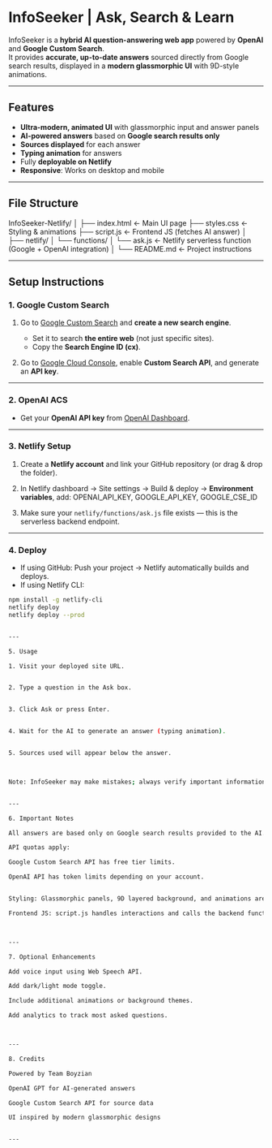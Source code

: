 # InfoSeeker | Ask, Search & Learn

InfoSeeker is a **hybrid AI question-answering web app** powered by **OpenAI** and **Google Custom Search**.  
It provides **accurate, up-to-date answers** sourced directly from Google search results, displayed in a **modern glassmorphic UI** with 9D-style animations.  

---

## Features

- **Ultra-modern, animated UI** with glassmorphic input and answer panels  
- **AI-powered answers** based on **Google search results only**  
- **Sources displayed** for each answer  
- **Typing animation** for answers  
- Fully **deployable on Netlify**  
- **Responsive**: Works on desktop and mobile  

---

## File Structure

InfoSeeker-Netlify/ │ ├── index.html               ← Main UI page ├── styles.css               ← Styling & animations ├── script.js                ← Frontend JS (fetches AI answer) │ ├── netlify/ │   └── functions/ │       └── ask.js           ← Netlify serverless function (Google + OpenAI integration) │ └── README.md                ← Project instructions

---

## Setup Instructions

### 1. Google Custom Search

1. Go to [Google Custom Search](https://cse.google.com) and **create a new search engine**.  
   - Set it to search **the entire web** (not just specific sites).  
   - Copy the **Search Engine ID (cx)**.

2. Go to [Google Cloud Console](https://console.cloud.google.com/), enable **Custom Search API**, and generate an **API key**.

---

### 2. OpenAI ACS
- Get your **OpenAI API key** from [OpenAI Dashboard](https://platform.openai.com/account/api-keys).

---

### 3. Netlify Setup

1. Create a **Netlify account** and link your GitHub repository (or drag & drop the folder).  
2. In Netlify dashboard → Site settings → Build & deploy → **Environment variables**, add:
OPENAI_API_KEY, GOOGLE_API_KEY, GOOGLE_CSE_ID

3. Make sure your `netlify/functions/ask.js` file exists — this is the serverless backend endpoint.

---

### 4. Deploy

- If using GitHub: Push your project → Netlify automatically builds and deploys.  
- If using Netlify CLI:
```bash
npm install -g netlify-cli
netlify deploy
netlify deploy --prod


---

5. Usage

1. Visit your deployed site URL.


2. Type a question in the Ask box.


3. Click Ask or press Enter.


4. Wait for the AI to generate an answer (typing animation).


5. Sources used will appear below the answer.



Note: InfoSeeker may make mistakes; always verify important information using the provided sources.


---

6. Important Notes

All answers are based only on Google search results provided to the AI.

API quotas apply:

Google Custom Search API has free tier limits.

OpenAI API has token limits depending on your account.


Styling: Glassmorphic panels, 9D layered background, and animations are in styles.css.

Frontend JS: script.js handles interactions and calls the backend function.



---

7. Optional Enhancements

Add voice input using Web Speech API.

Add dark/light mode toggle.

Include additional animations or background themes.

Add analytics to track most asked questions.



---

8. Credits

Powered by Team Boyzian

OpenAI GPT for AI-generated answers

Google Custom Search API for source data

UI inspired by modern glassmorphic designs


---
